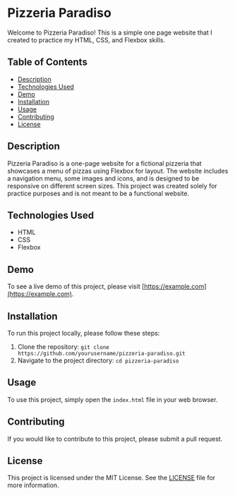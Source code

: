# Pizzeria Paradiso

Welcome to Pizzeria Paradiso! This is a simple one page website that I created to practice my HTML, CSS, and Flexbox skills.

## Table of Contents

- [Description](#description)
- [Technologies Used](#technologies-used)
- [Demo](#demo)
- [Installation](#installation)
- [Usage](#usage)
- [Contributing](#contributing)
- [License](#license)

## Description

Pizzeria Paradiso is a one-page website for a fictional pizzeria that showcases a menu of pizzas using Flexbox for layout. The website includes a navigation menu, some images and icons, and is designed to be responsive on different screen sizes. This project was created solely for practice purposes and is not meant to be a functional website.

## Technologies Used

- HTML
- CSS
- Flexbox

## Demo

To see a live demo of this project, please visit [https://example.com](https://example.com).

## Installation

To run this project locally, please follow these steps:

1. Clone the repository: `git clone https://github.com/yourusername/pizzeria-paradiso.git`
2. Navigate to the project directory: `cd pizzeria-paradiso`

## Usage

To use this project, simply open the `index.html` file in your web browser.

## Contributing

If you would like to contribute to this project, please submit a pull request.

## License

This project is licensed under the MIT License. See the [LICENSE](LICENSE) file for more information.
